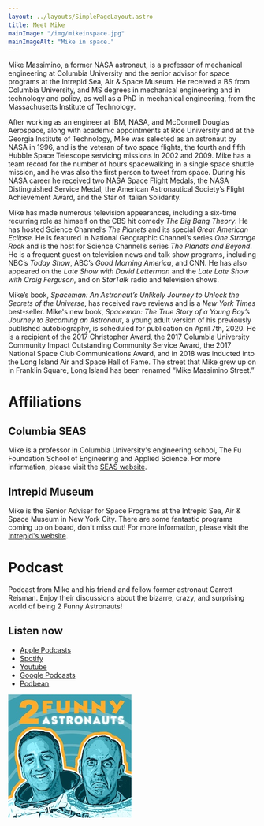 ```yaml
---
layout: ../layouts/SimplePageLayout.astro
title: Meet Mike
mainImage: "/img/mikeinspace.jpg"
mainImageAlt: "Mike in space."
---
```


Mike Massimino, a former NASA astronaut, is a professor of mechanical engineering at Columbia University and the senior advisor for space programs at the Intrepid Sea, Air & Space Museum. He received a BS from Columbia University, and MS degrees in mechanical engineering and in technology and policy, as well as a PhD in mechanical engineering, from the Massachusetts Institute of Technology.

After working as an engineer at IBM, NASA, and McDonnell Douglas Aerospace, along with academic appointments at Rice University and at the Georgia Institute of Technology, Mike was selected as an astronaut by NASA in 1996, and is the veteran of two space flights, the fourth and fifth Hubble Space Telescope servicing missions in 2002 and 2009. Mike has a team record for the number of hours spacewalking in a single space shuttle mission, and he was also the first person to tweet from space. During his NASA career he received two NASA Space Flight Medals, the NASA Distinguished Service Medal, the American Astronautical Society’s Flight Achievement Award, and the Star of Italian Solidarity.

Mike has made numerous television appearances, including a six-time recurring role as himself on the CBS hit comedy _The Big Bang Theory_. He has hosted Science Channel’s _The Planets_ and its special _Great American Eclipse_. He is featured in National Geographic Channel’s series _One Strange Rock_ and is the host for Science Channel’s series _The Planets and Beyond_. He is a frequent guest on television news and talk show programs, including NBC’s _Today Show_, ABC’s _Good Morning America_, and CNN. He has also appeared on the _Late Show with David Letterman_ and the _Late Late Show with Craig Ferguson_, and on _StarTalk_ radio and television shows.

Mike’s book, _Spaceman: An Astronaut’s Unlikely Journey to Unlock the Secrets of the Universe_, has received rave reviews and is a _New York Times_ best-seller. Mike's new book, _Spaceman: The True Story of a Young Boy’s Journey to Becoming an Astronaut_, a young adult version of his previously published autobiography, is scheduled for publication on April 7th, 2020. He is a recipient of the 2017 Christopher Award, the 2017 Columbia University Community Impact Outstanding Community Service Award, the 2017 National Space Club Communications Award, and in 2018 was inducted into the Long Island Air and Space Hall of Fame. The street that Mike grew up on in Franklin Square, Long Island has been renamed “Mike Massimino Street.”

# Affiliations

## Columbia SEAS

Mike is a professor in Columbia University's engineering school, The Fu Foundation School of Engineering and Applied Science. For more information, please visit the [SEAS website](https://engineering.columbia.edu/).

## Intrepid Museum

Mike is the Senior Adviser for Space Programs at the Intrepid Sea, Air & Space Museum in New York City. There are some fantastic programs coming up on board, don't miss out! For more information, please visit the [Intrepid's website](https://www.intrepidmuseum.org/).

# Podcast

Podcast from Mike and his friend and fellow former astronaut Garrett Reisman. Enjoy their discussions about the bizarre, crazy, and surprising world of being 2 Funny Astronauts!

## Listen now

- [Apple Podcasts](https://podcasts.apple.com/us/podcast/2-funny-astronauts/id1565032832?uo=4&ls=1&at=11lEW&ct=sczdx8)
- [Spotify](https://open.spotify.com/show/5WTiPHCLmm58LRBVX6bQjd)
- [Youtube](https://www.youtube.com/channel/UCb6VG031XF9lZAg1tGq548A)
- [Google Podcasts](https://podcasts.google.com/feed/aHR0cHM6Ly8yZnVubnlhc3Ryb25hdXRzLmNvbS9mZWVkLnhtbA)
- [Podbean](https://2funnyastronauts.com/)

![ee](../assets/2_funny_astronauts_podcast_logo.jpg)
